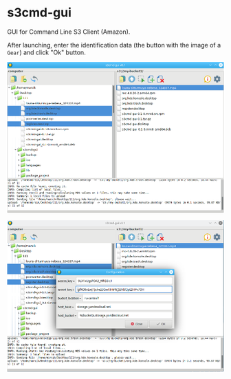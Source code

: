 # s3cmd-gui
GUI for Command Line S3 Client (Amazon). 

After launching, enter the identification data (the button with the image of a `Gear`) and click "Ok" button.  

![](https://github.com/AKotov-dev/s3cmd-gui/blob/main/screenshot/s3cmd1.png)

![](https://github.com/AKotov-dev/s3cmd-gui/blob/main/screenshot/s3cmd2.png)
